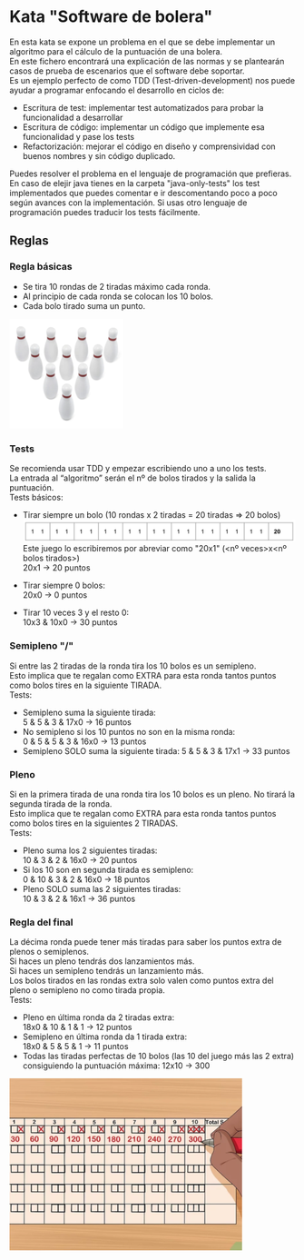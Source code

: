 Kata "Software de bolera"
==========================

En esta kata se expone un problema en el que se debe implementar un algoritmo para el cálculo de la puntuación de una bolera.  
En este fichero encontrará una explicación de las normas y se plantearán casos de prueba de escenarios que el software debe soportar.  
Es un ejemplo perfecto de como TDD (Test-driven-development) nos puede ayudar a programar enfocando el desarrollo en ciclos de:
* Escritura de test: implementar test automatizados para probar la funcionalidad a desarrollar
* Escritura de código: implementar un código que implemente esa funcionalidad y pase los tests
* Refactorización: mejorar el código en diseño y comprensividad con buenos nombres y sin código duplicado.

Puedes resolver el problema en el lenguaje de programación que prefieras.
En caso de elejir java tienes en la carpeta "java-only-tests" los test implementados que puedes comentar e ir descomentando poco a poco según avances con la implementación. Si usas otro lenguaje de programación puedes traducir los tests fácilmente.

## Reglas
### Regla básicas
* Se tira 10 rondas de 2 tiradas máximo cada ronda.
* Al principio de cada ronda se colocan los 10 bolos.
* Cada bolo tirado suma un punto.

![Colocación bolos](resources/img/bolos.png?raw=true "Bolos")

### Tests
Se recomienda usar TDD y empezar escribiendo uno a uno los tests.  
La entrada al “algoritmo” serán el nº de bolos tirados y la salida la puntuación.  
Tests básicos:
* Tirar siempre un bolo (10 rondas x 2 tiradas = 20 tiradas => 20 bolos)
![Tirada siempre un bolo](resources/img/tirada_todo_1.png?raw=true "Siempre un bolo")
Este juego lo escribiremos por abreviar como "20x1" (<nº veces>x<nº bolos tirados>)  
    20x1 -> 20 puntos

* Tirar siempre 0 bolos:  
    20x0 -> 0 puntos

* Tirar 10 veces 3 y el resto 0:  
    10x3 & 10x0 -> 30 puntos



### Semipleno "/"
Si entre las 2 tiradas de la ronda tira los 10 bolos es un semipleno.  
Esto implica que te regalan como EXTRA para esta ronda tantos puntos como bolos tires en la siguiente TIRADA.  
Tests:
* Semipleno suma la siguiente tirada:  
    5 & 5 & 3 & 17x0 -> 16 puntos
* No semipleno si los 10 puntos no son en la misma ronda:  
    0 & 5 & 5 & 3 & 16x0 -> 13 puntos
* Semipleno SOLO suma la siguiente tirada:
    5 & 5 & 3 & 17x1 -> 33 puntos


### Pleno
Si en la primera tirada de una ronda tira los 10 bolos es un pleno. No tirará la segunda tirada de la ronda.  
Esto implica que te regalan como EXTRA para esta ronda tantos puntos como bolos tires en la siguientes 2 TIRADAS.  
Tests:
* Pleno suma los 2 siguientes tiradas:  
    10 & 3 & 2 & 16x0 -> 20 puntos
* Si los 10 son en segunda tirada es semipleno:  
    0 & 10 & 3 & 2 & 16x0 -> 18 puntos
* Pleno SOLO suma las 2 siguientes tiradas:  
    10 & 3 & 2 & 16x1 -> 36 puntos

### Regla del final
La décima ronda puede tener más tiradas para saber los puntos extra de plenos o semiplenos.  
Si haces un pleno tendrás dos lanzamientos más.  
Si haces un semipleno tendrás un lanzamiento más.  
Los bolos tirados en las rondas extra solo valen como puntos extra del pleno o semipleno no como tirada propia.  
Tests:
* Pleno en última ronda da 2 tiradas extra:  
    18x0 & 10 & 1 & 1 -> 12 puntos
* Semipleno en última ronda da 1 tirada extra:  
    18x0 & 5 & 5 & 1 -> 11 puntos
* Todas las tiradas perfectas de 10 bolos (las 10 del juego más las 2 extra) consiguiendo la puntuación máxima:
    12x10 -> 300

    
![300 puntos](resources/img/300puntos.png?raw=true "300 puntos")